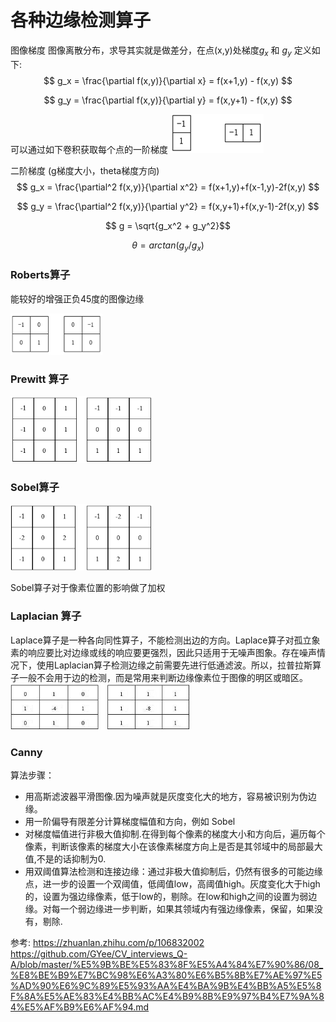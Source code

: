 # 各种边缘检测算子
图像梯度
图像离散分布，求导其实就是做差分，在点(x,y)处梯度$g_x$ 和 $g_y$ 定义如下:
$$ g_x = \frac{\partial f(x,y)}{\partial x} = f(x+1,y) - f(x,y) $$

$$ g_y = \frac{\partial f(x,y)}{\partial y} = f(x,y+1) - f(x,y) $$

可以通过如下卷积获取每个点的一阶梯度
![20200704_110648_52](assets/20200704_110648_52.png)

二阶梯度 (g梯度大小，theta梯度方向)
$$ g_x = \frac{\partial^2 f(x,y)}{\partial x^2} =
f(x+1,y)+f(x-1,y)-2f(x,y) $$

$$ g_y = \frac{\partial^2 f(x,y)}{\partial y^2} =
f(x,y+1)+f(x,y-1)-2f(x,y) $$

$$ g = \sqrt{g_x^2 + g_y^2}$$

$$ \theta = arctan(g_y/g_x)$$

### Roberts算子
能较好的增强正负45度的图像边缘

![20200704_111818_14](assets/20200704_111818_14.png)

### Prewitt 算子

![20200704_111838_49](assets/20200704_111838_49.png)

### Sobel算子

![20200704_111946_20](assets/20200704_111946_20.png)

Sobel算子对于像素位置的影响做了加权

### Laplacian 算子
Laplace算子是一种各向同性算子，不能检测出边的方向。Laplace算子对孤立象素的响应要比对边缘或线的响应要更强烈，因此只适用于无噪声图象。存在噪声情况下，使用Laplacian算子检测边缘之前需要先进行低通滤波。所以，拉普拉斯算子一般不会用于边的检测，而是常用来判断边缘像素位于图像的明区或暗区。
![20200704_112012_31](assets/20200704_112012_31.png)

### Canny
算法步骤：
- 用高斯滤波器平滑图像.因为噪声就是灰度变化大的地方，容易被识别为伪边缘。
- 用一阶偏导有限差分计算梯度幅值和方向，例如 Sobel
- 对梯度幅值进行非极大值抑制.在得到每个像素的梯度大小和方向后，遍历每个像素，判断该像素的梯度大小在该像素梯度方向上是否是其邻域中的局部最大值,不是的话抑制为0.
- 用双阈值算法检测和连接边缘：通过非极大值抑制后，仍然有很多的可能边缘点，进一步的设置一个双阈值，低阈值low，高阈值high。灰度变化大于high的，设置为强边缘像素，低于low的，剔除。在low和high之间的设置为弱边缘。对每一个弱边缘进一步判断，如果其领域内有强边缘像素，保留，如果没有，剔除.

参考: https://zhuanlan.zhihu.com/p/106832002
https://github.com/GYee/CV_interviews_Q-A/blob/master/%E5%9B%BE%E5%83%8F%E5%A4%84%E7%90%86/08_%E8%BE%B9%E7%BC%98%E6%A3%80%E6%B5%8B%E7%AE%97%E5%AD%90%E6%9C%89%E5%93%AA%E4%BA%9B%E4%BB%A5%E5%8F%8A%E5%AE%83%E4%BB%AC%E4%B9%8B%E9%97%B4%E7%9A%84%E5%AF%B9%E6%AF%94.md
